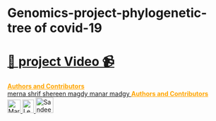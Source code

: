# Genomics-project-phylogenetic-tree of covid-19
# [📌 project Video 📹]( https://youtu.be/fTSap9grXgU)
<a style="color:#FFA500" href="http://blog.biocision.com/contributors/" title=" Contributors">
  <strong>Authors and Contributors</strong>
</a><br />
<a href="https://github.com/Mernashrif">merna shrif
</a>
<a href="https://github.com/shereenmagdy">
  shereen magdy
<a href="https://github.com/ManarMagdy99">
 manar madgy
</a>

<a style="color:#FFA500" href="http://blog.biocision.com/contributors/" title="Authors and Contributors">
  <strong>Authors and Contributors</strong>
</a><br />
<a href="http://blog.biocision.com/contributors">
  <img class="alignleft  wp-image-6001" title="Maria Thompson" src="http://blog.biocision.com/wp-content/uploads/2012/12/MThompson1-150x150.jpg" alt="Maria Thompson" width="30" height="30" />
</a>
<a href="http://blog.biocision.com/contributors">
  <img class="alignleft  wp-image-6003" title="Lea Scheppke" src="http://blog.biocision.com/wp-content/uploads/2012/12/Lea_Scheppke.jpg" alt="Lea Scheppke" width="26" height="30" />
</a>
<a href="https://github.com/ManarMagdy99">
  <img class="alignleft  wp-image-6003" title="manar madgy" src="https://avatars.githubusercontent.com/u/101019557?v=4" alt="Sandeep Pingle" width="40" height="35" />
</a>
